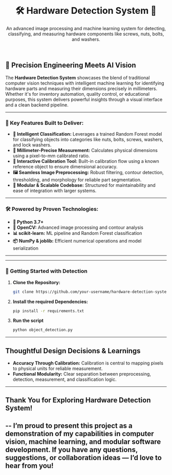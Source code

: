 <div align="center">
  <br />
  <h1>🛠️ Hardware Detection System 🔩</h1>
  <p>An advanced image processing and machine learning system for detecting, classifying, and measuring hardware components like screws, nuts, bolts, and washers.</p>
  <br />
</div>

## 🔧 Precision Engineering Meets AI Vision

The **Hardware Detection System** showcases the blend of traditional computer vision techniques with intelligent machine learning for identifying hardware parts and measuring their dimensions precisely in millimeters. Whether it's for inventory automation, quality control, or educational purposes, this system delivers powerful insights through a visual interface and a clean backend pipeline.

---

### 🌟 Key Features Built to Deliver:

-   **🧠 Intelligent Classification:** Leverages a trained Random Forest model for classifying objects into categories like nuts, bolts, screws, washers, and lock washers.
-   **📏 Millimeter-Precise Measurement:** Calculates physical dimensions using a pixel-to-mm calibrated ratio.
-   **🎯 Interactive Calibration Tool:** Built-in calibration flow using a known reference object to ensure dimensional accuracy.
-   **🖼️ Seamless Image Preprocessing:** Robust filtering, contour detection, thresholding, and morphology for reliable part segmentation.
-   **📂 Modular & Scalable Codebase:** Structured for maintainability and ease of integration with larger systems.

---

### 🛠️ Powered by Proven Technologies:

-   **🐍 Python 3.7+**
-   **🧪 OpenCV:** Advanced image processing and contour analysis
-   **📊 scikit-learn:** ML pipeline and Random Forest classification
-   **📦 NumPy & joblib:** Efficient numerical operations and model serialization

---

---

### 🚀 Getting Started with Detection

1. **Clone the Repository:**

    ```bash
    git clone https://github.com/your-username/hardware-detection-system.git

    ```

2. **Install the required Dependencies:**

    ```bash
    pip install -r requirements.txt

    ```

3. **Run the script**
    ```bash
    python object_detection.py
    ```

---

## Thoughtful Design Decisions & Learnings

-   **Accuracy Through Calibration:** Calibration is central to mapping pixels to physical units for reliable measurement.
-   **Functional Modularity:** Clear separation between preprocessing, detection, measurement, and classification logic.

---

## Thank You for Exploring Hardware Detection System!

## -- I’m proud to present this project as a demonstration of my capabilities in computer vision, machine learning, and modular software development. If you have any questions, suggestions, or collaboration ideas — I’d love to hear from you!
